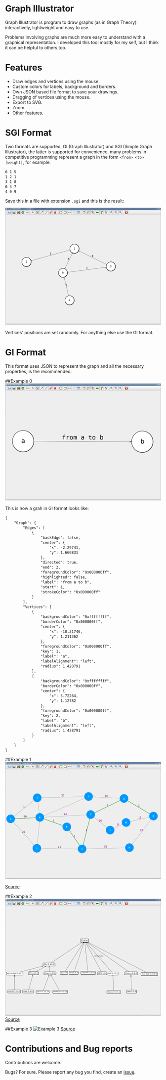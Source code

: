Graph Illustrator
=================
Graph Illustrator is program to draw graphs (as in Graph Theory) interactively, lightweight and easy to use.

Problems involving graphs are much more easy to understand with a graphical representation. I developed this tool mostly for my self, but I think it can be helpful to others too.

Features
========
- Draw edges and vertices using the mouse.
- Custom colors for labels, background and borders.
- Own JSON based file format to save your drawings.
- Dragging of vertices using the mouse.
- Export to SVG.
- Zoom.
- Other features.

SGI Format
==========
Two formats are supported, GI (Graph Illustrator) and SGI (Simple Graph Illustrator), the latter is supported for convenience, many problems in competitive programming represent a graph in the form `<from> <to> [weight]`, for example:

    0 1 5
    1 2 1
    3 1 8
    0 3 7
    4 0 9

Save this in a file with extension `.sgi` and this is the result:

![Simple](https://github.com/rendon/graph_illustrator/blob/master/doc/screenshots/simple.png)

Vertices' positions are set randomly. For anything else use the GI format.

GI Format
=========
This format uses JSON to represent the graph and all the necessary properties, is the recommended.

##Example 0
![Example 0](https://github.com/rendon/graph_illustrator/blob/master/doc/screenshots/example_0.png)

This is how a grah in GI format looks like:

    {
        "Graph": {
            "Edges": [
                {
                    "backEdge": false,
                    "center": {
                        "x": -2.29741,
                        "y": 1.666831
                    },
                    "directed": true,
                    "end": 2,
                    "foregroundColor": "0x000000ff",
                    "highlighted": false,
                    "label": "from a to b",
                    "start": 1,
                    "strokeColor": "0x000000ff"
                }
            ],
            "Vertices": [
                {
                    "backgroundColor": "0xffffffff",
                    "borderColor": "0x000000ff",
                    "center": {
                        "x": -10.31746,
                        "y": 1.211362
                    },
                    "foregroundColor": "0x000000ff",
                    "key": 1,
                    "label": "a",
                    "labelAlignment": "left",
                    "radius": 1.428791
                },
                {
                    "backgroundColor": "0xffffffff",
                    "borderColor": "0x000000ff",
                    "center": {
                        "x": 5.72264,
                        "y": 1.12782
                    },
                    "foregroundColor": "0x000000ff",
                    "key": 2,
                    "label": "b",
                    "labelAlignment": "left",
                    "radius": 1.428791
                }
            ]
        }
    }

##Example 1
![Example 1](https://github.com/rendon/graph_illustrator/blob/master/doc/screenshots/example_1.png)

[Source](https://github.com/rendon/graph_illustrator/blob/master/doc/examples/example_1.gi)

##Example 2
![Example 2](https://github.com/rendon/graph_illustrator/blob/master/doc/screenshots/example_2.png)
[Source](https://github.com/rendon/graph_illustrator/blob/master/doc/examples/example_2.gi)

##Example 3
![Example 3](http://rendon.x10.mx/pictures/example_3.png)
[Source](https://github.com/rendon/graph_illustrator/blob/master/doc/examples/example_3.gi)

Contributions and Bug reports
=============================
Contributions are welcome.

Bugs? For sure. Please report any bug you find, create an [issue](https://github.com/rendon/graph_illustrator/issues).
